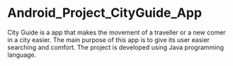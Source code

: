 # Android_Project_CityGuide_App
<span style="font-size=3px;">City Guide is a app that makes the movement of a traveller or a new comer in a city easier. The main purpose of this app is to give its user easier searching and comfort. The project is developed using Java programming language.
 </span>
